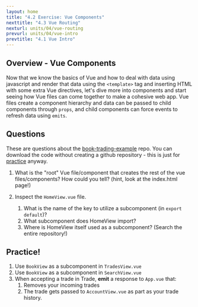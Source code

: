 ```yaml
---
layout: home
title: "4.2 Exercise: Vue Components" 
nexttitle: "4.3 Vue Routing"
nexturl: units/04/vue-routing
prevurl: units/04/vue-intro
prevtitle: "4.1 Vue Intro"
--- 
```


## Overview - Vue Components

Now that we know the basics of Vue and how to deal with data using javascript and render that data using the `<template>` tag and inserting HTML with some extra Vue directives, let's dive more into components and start seeing how Vue files can come together to make a cohesive web app. Vue files create a component hierarchy and data can be passed to child components through `props`, and child components can force events to refresh data using `emits`.

## Questions

These are questions about the [book-trading-example](https://github.com/hm-web-dev/book-trading-example/tree/19d65d3ed0e5b9ab692514e9dc39b53a526ebef0) repo. You can download the code without creating a github repository - this is just for [practice](https://github.com/hm-web-dev/book-trading-example/archive/19d65d3ed0e5b9ab692514e9dc39b53a526ebef0.zip) anyway.

1. What is the "root" Vue file/component that creates the rest of the vue files/components? How could you tell? (hint, look at the index.html page!)

2. Inspect the `HomeView.vue` file.
   1. What is the name of the key to utilize a subcomponent (in `export default`)?
   2. What subcomponent does HomeView import? 
   3. Where is HomeView itself used as a subcomponent? (Search the entire repository!)

## Practice!

1. Use `BookView` as a subcomponent in `TradesView.vue`
2. Use `BookView` as a subcomponent in `SearchView.vue`
3. When accepting a trade in Trade, **emit** a response to `App.vue` that:
   1. Removes your incoming trades
   2. The trade gets passed to `AccountView.vue` as part as your trade history.